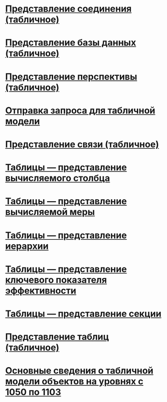 # [Представление соединения (табличное)](connection-representation-tabular.md)
# [Представление базы данных (табличное)](database-representation-tabular.md)
# [Представление перспективы (табличное)](perspective-representation-tabular.md)
# [Отправка запроса для табличной модели](querying-a-tabular-model.md)
# [Представление связи (табличное)](relationship-representation-tabular.md)
# [Таблицы — представление вычисляемого столбца](tables-calculated-column-representation.md)
# [Таблицы — представление вычисляемой меры](tables-calculated-measure-representation.md)
# [Таблицы — представление иерархии](tables-hierarchy-representation.md)
# [Таблицы — представление ключевого показателя эффективности](tables-key-performance-indicator-representation.md)
# [Таблицы — представление секции](tables-partition-representation.md)
# [Представление таблиц (табличное)](tables-representation-tabular.md)
# [Основные сведения о табличной модели объектов на уровнях с 1050 по 1103](understanding-tabular-object-model-at-levels-1050-through-1103.md)

